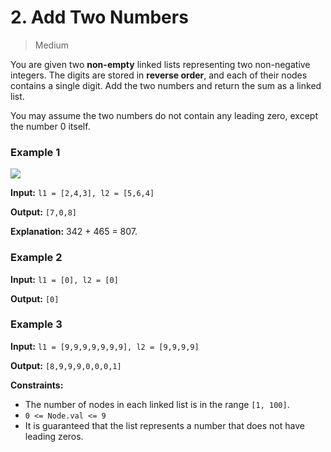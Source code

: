 # 2. Add Two Numbers

> Medium

You are given two **non-empty** linked lists representing two non-negative integers. The digits are stored in **reverse order**, and each of their nodes contains a single digit. Add the two numbers and return the sum as a linked list.

You may assume the two numbers do not contain any leading zero, except the number 0 itself.

### Example 1

![](https://assets.leetcode.com/uploads/2020/10/02/addtwonumber1.jpg)

**Input:** `l1 = [2,4,3], l2 = [5,6,4]`

**Output:** `[7,0,8]`

**Explanation:** 342 + 465 = 807.

### Example 2

**Input:** `l1 = [0], l2 = [0]`

**Output:** `[0]`


### Example 3

**Input:** `l1 = [9,9,9,9,9,9,9], l2 = [9,9,9,9]`

**Output:** `[8,9,9,9,0,0,0,1]`


**Constraints:**

-   The number of nodes in each linked list is in the range `[1, 100]`.
-   `0 <= Node.val <= 9`
-   It is guaranteed that the list represents a number that does not have leading zeros.

